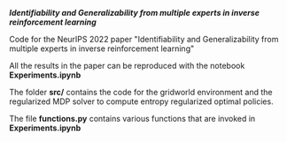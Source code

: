 ***Identifiability and Generalizability from multiple experts in inverse reinforcement learning***

Code for the NeurIPS 2022 paper "Identifiability and Generalizability from multiple experts in inverse reinforcement learning"

All the results in the paper can be reproduced with the notebook **Experiments.ipynb**

The folder **src/** contains the code for the gridworld environment and the regularized MDP solver to compute entropy regularized optimal policies.

The file **functions.py** contains various functions that are invoked in **Experiments.ipynb**

